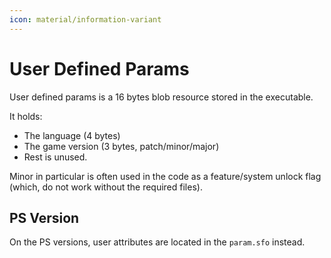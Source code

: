```yaml
---
icon: material/information-variant
---
```


# User Defined Params

User defined params is a 16 bytes blob resource stored in the executable.

It holds:

* The language (4 bytes)
* The game version (3 bytes, patch/minor/major)
* Rest is unused.

Minor in particular is often used in the code as a feature/system unlock flag (which, do not work without the required files).

## PS Version

On the PS versions, user attributes are located in the `param.sfo` instead.



